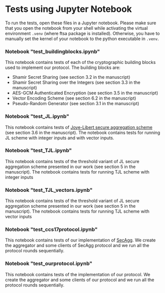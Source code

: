# Tests using Jupyter Notebook 

To run the tests, open these files in a Jupyter notebook. Please make sure that you open the notebook from your shell while activating the virtual environment `.venv` (where ftsa package is installed). Otherwise, you have to manually set the kernel of your notebook to the python executable in `.venv`.


### Notebook "test_buildingblocks.ipynb"
This notebook contains tests of each of the cryptographic building blocks used to implement our protocol. The building blocks are:
- Shamir Secret Sharing (see section 3.2 in the manuscript)
- Shamir Secret Sharing over the Integers (see section 3.3 in the manuscript)
- AES-GCM Authenticated Encryption (see section 3.5 in the manuscript)
- Vector Encoding Scheme (see section 6.2 in the manuscript)
- Pseudo-Random Generator (see section 3.1 in the manuscript)

### Notebook "test_JL.ipynb"
This notebook contains tests of [Joye-Libert secure aggregation scheme](https://link.springer.com/chapter/10.1007/978-3-642-39884-1_10) (see section 3.6 in the manuscript). The notebook contains tests for running JL scheme with integer inputs and with vector inputs.

### Notebook "test_TJL.ipynb"
This notebook contains tests of the threshold variant of JL secure aggregation scheme presented in our work (see section 5 in the manuscript). The notebook contains tests for running TJL scheme with integer inputs

### Notebook "test_TJL_vectors.ipynb"
This notebook contains tests of the threshold variant of JL secure aggregation scheme presented in our work (see section 5 in the manuscript). The notebook contains tests for running TJL scheme with vector inputs

### Notebook "test_ccs17protocol.ipynb"
This notebook contains tests of our implementation of [SecAgg](https://dl.acm.org/doi/10.1145/3133956.3133982).
We create the aggregator and some clients of SecAgg protocol and we run all the protocol rounds sequentially.

### Notebook "test_ourprotocol.ipynb"
This notebook contains tests of the implementation of our protocol.
We create the aggregator and some clients of our protocol and we run all the protocol rounds sequentially.
